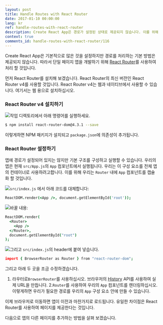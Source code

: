 ```yaml
---
layout: post
title: Handle Routes with React Router
date: 2017-01-10 00:00:00
lang: kr 
ref: handle-routes-with-react-router
description: Create React App은 경로가 설정된 상태로 제공되지 않습니다. 이를 위해 React Router를 사용할 것입니다. React Router의 최신 버전인 React Router v4는 React 구성 요소의 조합 가능한 특성을 포함하며 단일 페이지 응용 프로그램에서 경로 작업을 하기가 쉽습니다.
context: true
comments_id: handle-routes-with-react-router/116
---
```


Create React App은 기본적으로 많은 것을 설정하지만 경로를 처리하는 기본 방법은 제공되지 않습니다. 따라서 단일 페이지 앱을 개발하기 위해 [React Router](https://reacttraining.com/react-router/)를 사용하여 처리 할 것입니다.


먼저 React Router를 설치해 보겠습니다. React Router의 최신 버전인 React Router v4를 사용할 것입니다. React Router v4는 웹과 네이티브에서 사용할 수 있습니다. 여기서는 웹 용으로 설치하십시오.

### React Router v4 설치하기

<img class="code-marker" src="/assets/s.png" />작업 디렉토리에서 아래 명령어를 실행하세요.

``` bash
$ npm install react-router-dom@4.3.1 --save
```

이렇게하면 NPM 패키지가 설치되고 `package.json`에 의존성이 추가됩니다.

### React Router  설정하기

앱에 경로가 설정되어 있지는 않지만 기본 구조를 구성하고 실행할 수 있습니다. 우리의 앱은 현재 `src/App.js`의 `App` 컴포넌트에서 실행됩니다. 우리는 이 구성 요소를 전체 앱의 컨테이너로 사용하려고합니다. 이를 위해 우리는 `Router` 내에 `App` 컴포넌트를 캡슐화 할 것입니다.

<img class="code-marker" src="/assets/s.png" />`src/index.js` 에서 아래 코드를 대체합니다:

``` coffee
ReactDOM.render(<App />, document.getElementById('root'));
```

<img class="code-marker" src="/assets/s.png" />바꿀 내용:

``` coffee
ReactDOM.render(
  <Router>
    <App />
  </Router>,
  document.getElementById("root")
);
```

<img class="code-marker" src="/assets/s.png" />그리고 `src/index.js`의 header에 붙여 넣습니다.

``` coffee
import { BrowserRouter as Router } from "react-router-dom";
```

그리고 아래 두 곳을 조금 수정하겠습니다.

1. 라우터로`BrowserRouter`를 사용하십시오. 브라우저의 [History](https://developer.mozilla.org/en-US/docs/Web/API/History) API를 사용하여 실제 URL을 만듭니다.
2.`Router`를 사용하여 우리의 `App` 컴포넌트를 렌더링하십시오. 이렇게하면 우리가 필요한 경로를 우리의 `App` 구성 요소 안에 만들 수 있습니다.

이제 브라우저로 이동하면 앱이 이전과 마찬가지로 로드됩니다. 유일한 차이점은 React Router를 사용하여 페이지를 제공한다는 것입니다.

다음으로 앱의 다른 페이지를 추가하는 방법을 살펴 보겠습니다.

